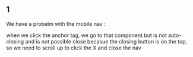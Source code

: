 
## 1
We have a probelm with the mobile nav :

when we click the anchor tag, we go to that component but is not auto-closing and is not possible close becasue the closing button is on the top, so we need to scroll up to click the X and close the nav 